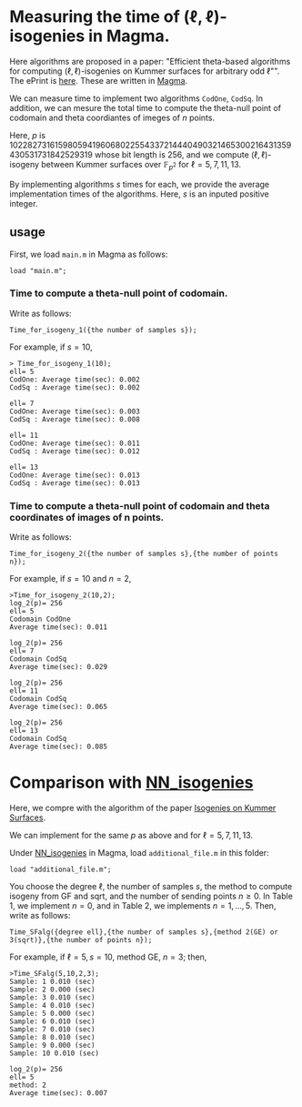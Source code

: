 # Measuring the time of $(\ell,\ell)$-isogenies in Magma.


Here algorithms are proposed in a paper: "Efficient theta-based algorithms for computing $(\ell,\ell)$-isogenies on Kummer surfaces for arbitrary odd $\ell$"". The ePrint is [here](https://eprint.iacr.org/2024/1519). 
These are written in [Magma](http://magma.maths.usyd.edu.au/magma/).


We can measure time to implement two algorithms $\mathtt{CodOne}$, $\mathtt{CodSq}$.
In addition, we can mesure the total time to compute the theta-null point of codomain and theta coordiantes of imeges of $n$ points.

Here, $p$ is 102282731615980594196068022554337214440490321465300216431359430531731842529319 whose bit length is 256, 
and we compute $(\ell,\ell)$-isogeny between Kummer surfaces over $\mathbb{F}_{p^2}$ for $\ell=5,7,11,13$.


By implementing algorithms $s$ times for each, we provide the average implementation times of the algorithms. Here, $s$ is an inputed positive integer. 

## usage

First, we load ```main.m```  in Magma as follows:
```
load "main.m";
```

### Time to compute a theta-null point of codomain.

Write as follows:
```
Time_for_isogeny_1({the number of samples s});
```
For example, if $s=10$,  
```
> Time_for_isogeny_1(10);
ell= 5
CodOne: Average time(sec): 0.002
CodSq : Average time(sec): 0.002

ell= 7
CodOne: Average time(sec): 0.003
CodSq : Average time(sec): 0.008

ell= 11
CodOne: Average time(sec): 0.011
CodSq : Average time(sec): 0.012

ell= 13
CodOne: Average time(sec): 0.013
CodSq : Average time(sec): 0.013
```
### Time to compute a theta-null point of codomain and theta coordinates of images of n points.

Write as follows:
```
Time_for_isogeny_2({the number of samples s},{the number of points n});
```

For example, if $s=10$ and $n=2$, 
```
>Time_for_isogeny_2(10,2);
log_2(p)= 256
ell= 5
Codomain CodOne
Average time(sec): 0.011

log_2(p)= 256
ell= 7
Codomain CodSq
Average time(sec): 0.029

log_2(p)= 256
ell= 11
Codomain CodSq
Average time(sec): 0.065

log_2(p)= 256
ell= 13
Codomain CodSq
Average time(sec): 0.085
```



# Comparison with  [NN_isogenies](https://github.com/mariascrs/NN_isogenies)

Here, we compre with the algorithm of the paper [Isogenies on Kummer Surfaces](https://arxiv.org/abs/2409.14819).

We can implement for the same $p$ as above and for $\ell=5,7,11,13$.

Under [NN_isogenies](https://github.com/mariascrs/NN_isogenies)  in Magma, load  ```additional_file.m``` in this folder: 
```
load "additional_file.m";
```

You choose the degree $\ell$, the number of samples $s$, the method to compute isogeny from GF and sqrt, and the number of sending points $n\ge 0$. 
In Table 1, we implement $n=0$, and in Table 2, we implements $n=1,\dots,5$.
Then, write as follows: 

```
Time_SFalg({degree ell},{the number of samples s},{method 2(GE) or 3(sqrt)},{the number of points n});
```

For example, if $\ell=5, s=10$, method GE, $n=3$; then,  

```
>Time_SFalg(5,10,2,3);
Sample: 1 0.010 (sec)
Sample: 2 0.000 (sec)
Sample: 3 0.010 (sec)
Sample: 4 0.010 (sec)
Sample: 5 0.000 (sec)
Sample: 6 0.010 (sec)
Sample: 7 0.010 (sec)
Sample: 8 0.010 (sec)
Sample: 9 0.000 (sec)
Sample: 10 0.010 (sec)

log_2(p)= 256
ell= 5
method: 2
Average time(sec): 0.007
```





